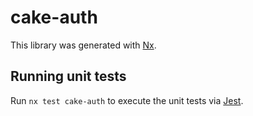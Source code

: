# cake-auth

This library was generated with [Nx](https://nx.dev).

## Running unit tests

Run `nx test cake-auth` to execute the unit tests via [Jest](https://jestjs.io).
